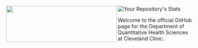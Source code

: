 
<a href="https://www.lerner.ccf.org/quantitative-health/"><img src="https://github.com/ClevelandClinicQHS/.github/assets/46714834/a9fb5437-2cb4-4574-a18b-95135b715419" align="left" width="300" height="100" /></a>

![Your Repository's Stats](https://github-readme-stats.vercel.app/api?username=ClevelandClinicQHS&show_icons=true)

Welcome to the official GitHub page for the Department of Quantitative Health Sciences at Cleveland Clinic.
